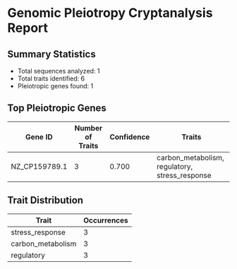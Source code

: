 # Genomic Pleiotropy Cryptanalysis Report

## Summary Statistics

- Total sequences analyzed: 1
- Total traits identified: 6
- Pleiotropic genes found: 1

## Top Pleiotropic Genes

| Gene ID | Number of Traits | Confidence | Traits |
|---------|------------------|------------|--------|
| NZ_CP159789.1 | 3 | 0.700 | carbon_metabolism, regulatory, stress_response |

## Trait Distribution

| Trait | Occurrences |
|-------|-------------|
| stress_response | 3 |
| carbon_metabolism | 3 |
| regulatory | 3 |
